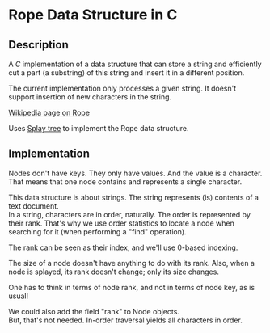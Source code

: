 # Rope Data Structure in C

## Description

A *C* implementation of a data structure that can store a string and efficiently cut a part
(a substring) of this string and insert it in a different position.

The current implementation only processes a given string.
It doesn't support insertion of new characters in the string. 

[Wikipedia page on Rope](https://en.wikipedia.org/wiki/Rope_(data_structure))

Uses [Splay tree](https://en.wikipedia.org/wiki/Splay_tree) to implement the Rope data structure.

## Implementation

Nodes don't have keys. They only have values. And the value is a character.  
That means that one node contains and represents a single character.

This data structure is about strings. The string represents (is) contents of a text document.  
In a string, characters are in order, naturally. The order is represented by their rank. That's why we use
order statistics to locate a node when searching for it (when performing a "find" operation).

The rank can be seen as their index, and we'll use 0-based indexing.

The size of a node doesn't have anything to do with its rank. Also, when a node is splayed, its rank doesn't
change; only its size changes.

One has to think in terms of node rank, and not in terms of node key, as is usual!

We could also add the field "rank" to Node objects.  
But, that's not needed. In-order traversal yields all characters in order.
